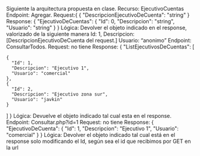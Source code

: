 Siguiente la arquitectura propuesta en clase.
Recurso: EjecutivoCuentas
Endpoint: Agregar.
Request:{
	{
  "DescripcionEjecutivoDeCuenta": "string"
}
Response: {
  "EjecutivoDeCuentas": {
    "Id": 0,
    "Descripcion": "string",
    "Usuario": "string"
  }
}
Lógica: Devolver el objeto indicado en el response, valorizado de la siguiente manera
	Id: 1,
	Descripcion: [DescripcionEjecutivoDeCuenta del request.]
	Usuario: “anonimo”
Endpoint: ConsultarTodos.
Request: no tiene
Response: {
  "ListEjecutivosDeCuentas": [
  
    {
      "Id": 1,
      "Descripcion": "Ejecutivo 1",
      "Usuario": "comercial"
    },
    {
      "Id": 2,
      "Descripcion": "Ejecutivo zona sur",
      "Usuario": "javkin"
    }
  ]
}
Lógica: Devuelve el objeto indicado tal cual esta en el response.
Endpoint: Consultar.php?id=1
Request: no tiene
Response: {
  "EjecutivoDeCuenta":  {
      "Id": 1,
      "Descripcion": "Ejecutivo 1",
      "Usuario": "comercial"
    }
}
Lógica: Devolver el objeto indicado tal cual está en el response solo modificando el Id, según sea el id que recibimos por GET en la url
